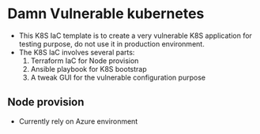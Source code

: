 # Damn Vulnerable kubernetes
- This K8S IaC template is to create a very vulnerable K8S application for testing purpose, do not use it in production environment.
- The K8S IaC involves several parts:
    1. Terraform IaC for Node provision
    1. Ansible playbook for K8S bootstrap
    1. A tweak GUI for the vulnerable configuration purpose

## Node provision
- Currently rely on Azure environment